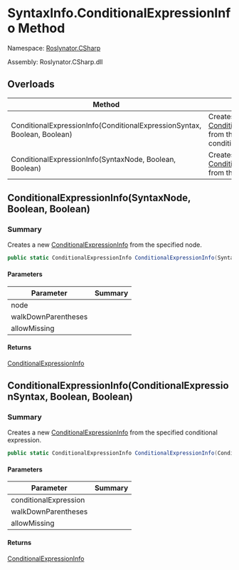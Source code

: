 # SyntaxInfo\.ConditionalExpressionInfo Method

Namespace: [Roslynator.CSharp](../../README.md)

Assembly: Roslynator\.CSharp\.dll

## Overloads

| Method | Summary |
| ------ | ------- |
| ConditionalExpressionInfo\(ConditionalExpressionSyntax, Boolean, Boolean\) | Creates a new [ConditionalExpressionInfo](../../Syntax/ConditionalExpressionInfo/README.md) from the specified conditional expression\. |
| ConditionalExpressionInfo\(SyntaxNode, Boolean, Boolean\) | Creates a new [ConditionalExpressionInfo](../../Syntax/ConditionalExpressionInfo/README.md) from the specified node\. |

## ConditionalExpressionInfo\(SyntaxNode, Boolean, Boolean\)

### Summary

Creates a new [ConditionalExpressionInfo](../../Syntax/ConditionalExpressionInfo/README.md) from the specified node\.

```csharp
public static ConditionalExpressionInfo ConditionalExpressionInfo(SyntaxNode node, bool walkDownParentheses = true, bool allowMissing = false)
```

#### Parameters

| Parameter | Summary |
| --------- | ------- |
| node | |
| walkDownParentheses | |
| allowMissing | |

#### Returns

[ConditionalExpressionInfo](../../Syntax/ConditionalExpressionInfo/README.md)


## ConditionalExpressionInfo\(ConditionalExpressionSyntax, Boolean, Boolean\)

### Summary

Creates a new [ConditionalExpressionInfo](../../Syntax/ConditionalExpressionInfo/README.md) from the specified conditional expression\.

```csharp
public static ConditionalExpressionInfo ConditionalExpressionInfo(ConditionalExpressionSyntax conditionalExpression, bool walkDownParentheses = true, bool allowMissing = false)
```

#### Parameters

| Parameter | Summary |
| --------- | ------- |
| conditionalExpression | |
| walkDownParentheses | |
| allowMissing | |

#### Returns

[ConditionalExpressionInfo](../../Syntax/ConditionalExpressionInfo/README.md)


